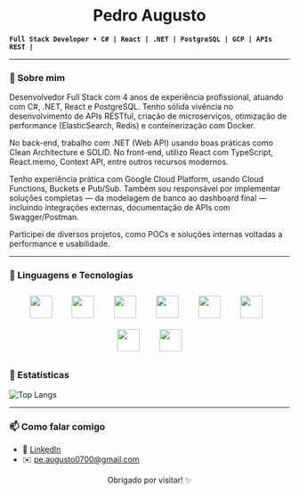 <h1 align="center">Pedro Augusto</h1>
 
 **`Full Stack Developer • C# | React | .NET | PostgreSQL | GCP | APIs REST |`**

<link rel="stylesheet" type='text/css' href="https://cdn.jsdelivr.net/gh/devicons/devicon@latest/devicon.min.css" />

---

### 🧠 Sobre mim

Desenvolvedor Full Stack com 4 anos de experiência profissional, atuando com C#, .NET, React e PostgreSQL. Tenho sólida vivência no desenvolvimento de APIs RESTful, criação de microserviços, otimização de performance (ElasticSearch, Redis) e conteinerização com Docker.

No back-end, trabalho com .NET (Web API) usando boas práticas como Clean Architecture e SOLID. No front-end, utilizo React com TypeScript, React.memo, Context API, entre outros recursos modernos.

Tenho experiência prática com Google Cloud Platform, usando Cloud Functions, Buckets e Pub/Sub. Também sou responsável por implementar soluções completas — da modelagem de banco ao dashboard final — incluindo integrações externas, documentação de APIs com Swagger/Postman.

Participei de diversos projetos, como POCs e soluções internas voltadas a performance e usabilidade.

---

### 🧰 Linguagens e Tecnologias

<p align="center">
  <img src="https://cdn.jsdelivr.net/gh/devicons/devicon/icons/csharp/csharp-original.svg" width="40" height="40" style="margin: 10px;" />
  &nbsp;&nbsp;
  <img src="https://cdn.jsdelivr.net/gh/devicons/devicon/icons/dotnetcore/dotnetcore-original.svg" width="40" height="40" style="margin: 10px;" />
  &nbsp;&nbsp;
  <img src="https://cdn.jsdelivr.net/gh/devicons/devicon/icons/postgresql/postgresql-original.svg" width="40" height="40" style="margin: 10px;" />
  &nbsp;&nbsp;
  <img src="https://cdn.jsdelivr.net/gh/devicons/devicon/icons/react/react-original.svg" width="40" height="40" style="margin: 10px;" />
  &nbsp;&nbsp;
  <img src="https://cdn.jsdelivr.net/gh/devicons/devicon/icons/typescript/typescript-original.svg" width="40" height="40" style="margin: 10px;" />
  &nbsp;&nbsp;
  <img src="https://cdn.jsdelivr.net/gh/devicons/devicon/icons/javascript/javascript-original.svg" width="40" height="40" style="margin: 10px;" />
  &nbsp;&nbsp;
  <img src="https://cdn.jsdelivr.net/gh/devicons/devicon/icons/git/git-original.svg" width="40" height="40" style="margin: 10px;" />
  &nbsp;&nbsp;
  <img src="https://cdn.jsdelivr.net/gh/devicons/devicon/icons/googlecloud/googlecloud-original.svg" width="40" height="40" style="margin: 10px;" />
</p>


### 🧰 Estatísticas
![Top Langs](https://github-readme-stats.vercel.app/api/top-langs/?username=PeedroAugusto&layout=compact&theme=transparent&hide_border=true&custom_title=Tecnologias)


---
### 📫 Como falar comigo

- 💼 [LinkedIn](https://www.linkedin.com/in/pedroaugusto-dev/)
- ✉️ pe.augusto0700@gmail.com

<p align="center">
  Obrigado por visitar! ✨
</p>
